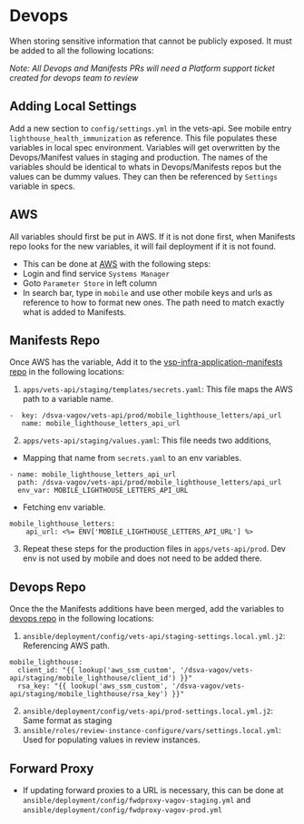 # Devops
When storing sensitive information that cannot be publicly exposed. It must be added to all the following locations:

_Note: All Devops and Manifests PRs will need a Platform support ticket created for devops team to review_ 
## Adding Local Settings
Add a new section to `config/settings.yml` in the vets-api. See mobile entry `lighthouse_health_immunization` as reference. 
This file populates these variables in local spec environment. Variables will get overwritten by the Devops/Manifest values in staging and production.
The names of the variables should be identical to whats in Devops/Manifests repos but the values can be dummy values. They can then be referenced by `Settings` variable in specs.

## AWS
All variables should first be put in AWS. If it is not done first, when Manifests repo looks for the new variables, it will fail deployment if it is not found. 
* This can be done at [AWS](https://dsvagovcloud.signin.amazonaws-us-gov.com/console) with the following steps:
* Login and find service `Systems Manager`
* Goto `Parameter Store` in left column
* In search bar, type in `mobile` and use other mobile keys and urls as reference to how to format new ones. The path need to match exactly what is added to Manifests.
  
## Manifests Repo
Once AWS has the variable, Add it to the [vsp-infra-application-manifests repo](https://github.com/department-of-veterans-affairs/vsp-infra-application-manifests) in the following locations:
1. `apps/vets-api/staging/templates/secrets.yaml`: This file maps the AWS path to a variable name.
  ```
  -  key: /dsva-vagov/vets-api/prod/mobile_lighthouse_letters/api_url
     name: mobile_lighthouse_letters_api_url
  ```

2. `apps/vets-api/staging/values.yaml`: This file needs two additions, 
* Mapping that name from `secrets.yaml` to an env variables.
```
- name: mobile_lighthouse_letters_api_url
  path: /dsva-vagov/vets-api/prod/mobile_lighthouse_letters/api_url
  env_var: MOBILE_LIGHTHOUSE_LETTERS_API_URL
```
* Fetching env variable. 
```
mobile_lighthouse_letters:
    api_url: <%= ENV['MOBILE_LIGHTHOUSE_LETTERS_API_URL'] %>
```
3. Repeat these steps for the production files in `apps/vets-api/prod`. Dev env is not used by mobile and does not need to be added there.
## Devops Repo
Once the the Manifests additions have been merged, add the variables to [devops repo](https://github.com/department-of-veterans-affairs/devops) in the following locations:
1. `ansible/deployment/config/vets-api/staging-settings.local.yml.j2`: Referencing AWS path.
```
mobile_lighthouse:
  client_id: "{{ lookup('aws_ssm_custom', '/dsva-vagov/vets-api/staging/mobile_lighthouse/client_id') }}"
  rsa_key: "{{ lookup('aws_ssm_custom', '/dsva-vagov/vets-api/staging/mobile_lighthouse/rsa_key') }}"

```
2. `ansible/deployment/config/vets-api/prod-settings.local.yml.j2`: Same format as staging
3. `ansible/roles/review-instance-configure/vars/settings.local.yml`: Used for populating values in review instances. 

## Forward Proxy

* If updating forward proxies to a URL is necessary, this can be done at `ansible/deployment/config/fwdproxy-vagov-staging.yml` and 
  `ansible/deployment/config/fwdproxy-vagov-prod.yml`
